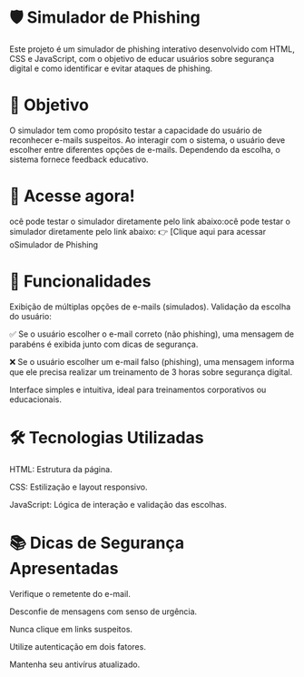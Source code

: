 # 🛡️ Simulador de Phishing
Este projeto é um simulador de phishing interativo desenvolvido com HTML, CSS e JavaScript, com o objetivo de educar usuários sobre segurança digital e como identificar e evitar ataques de phishing.

# 🎯 Objetivo
O simulador tem como propósito testar a capacidade do usuário de reconhecer e-mails suspeitos. Ao interagir com o sistema, o usuário deve escolher entre diferentes opções de e-mails. Dependendo da escolha, o sistema fornece feedback educativo.

# 📱 Acesse agora!
ocê pode testar o simulador diretamente pelo link abaixo:ocê pode testar o simulador diretamente pelo link abaixo:
👉 [Clique aqui para acessar oSimulador de Phishing

# 🚀 Funcionalidades

Exibição de múltiplas opções de e-mails (simulados).
Validação da escolha do usuário:

✅ Se o usuário escolher o e-mail correto (não phishing), uma mensagem de parabéns é exibida junto com dicas de segurança.

❌ Se o usuário escolher um e-mail falso (phishing), uma mensagem informa que ele precisa realizar um treinamento de 3 horas sobre segurança digital.


Interface simples e intuitiva, ideal para treinamentos corporativos ou educacionais.

# 🛠️ Tecnologias Utilizadas

HTML: Estrutura da página.

CSS: Estilização e layout responsivo.

JavaScript: Lógica de interação e validação das escolhas.

# 📚 Dicas de Segurança Apresentadas

Verifique o remetente do e-mail.

Desconfie de mensagens com senso de urgência.

Nunca clique em links suspeitos.

Utilize autenticação em dois fatores.

Mantenha seu antivírus atualizado.
